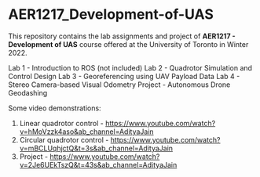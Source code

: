 # AER1217_Development-of-UAS

This repository contains the lab assignments and project of **AER1217 - Development of UAS** course offered at the University of Toronto in Winter 2022.

Lab 1 - Introduction to ROS (not included) 
Lab 2 - Quadrotor Simulation and Control Design
Lab 3 - Georeferencing using UAV Payload Data
Lab 4 - Stereo Camera-based Visual Odometry
Project - Autonomous Drone Geodashing

Some video demonstrations:
1. Linear quadrotor control - https://www.youtube.com/watch?v=hMoVzzk4aso&ab_channel=AdityaJain
2. Circular quadrotor control - https://www.youtube.com/watch?v=mBCLUqhjctQ&t=3s&ab_channel=AdityaJain
3. Project - https://www.youtube.com/watch?v=2Je6UEkTszQ&t=43s&ab_channel=AdityaJain
